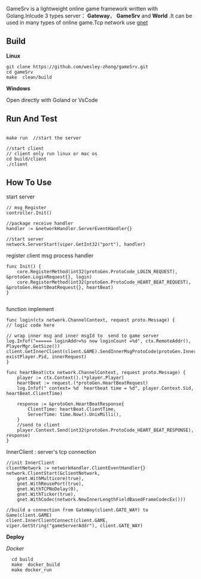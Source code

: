 
GameSrv is a lightweight online game framework  written with Golang.Inlcude 3 types server： **Gateway**， **GameSrv**  and  **World** .It can be used in many types of online game.Tcp network use [gnet](https://github.com/panjf2000/gnet)

**Build**
---
**Linux**

```
git clone https://github.com/wesley-zhong/gameSrv.git
cd gameSrv
make  clean/build
```
**Windows**

Open directly with Goland  or VsCode

**Run And  Test**
---
```

make run  //start the server

//start client
// client only run linux or mac os
cd build/client
./client  
```

**How To Use**
---

start server
```
// msg Register
controller.Init()

//package receive handler
handler := &networkHandler.ServerEventHandler{}
	
//start server
network.ServerStart(viper.GetInt32("port"), handler)
```

register client msg process handler

```
func Init() {
	core.RegisterMethod(int32(protoGen.ProtoCode_LOGIN_REQUEST), &protoGen.LoginRequest{}, login)
	core.RegisterMethod(int32(protoGen.ProtoCode_HEART_BEAT_REQUEST), &protoGen.HeartBeatRequest{}, heartBeat)
}
	
```
function implement
```
func login(ctx network.ChannelContext, request proto.Message) {
// logic code here

// wrap inner msg and inner msgId to  send to game server 
log.Infof("====== loginAddr=%s now loginCount =%d", ctx.RemoteAddr(), PlayerMgr.GetSize())
client.GetInnerClient(client.GAME).SendInnerMsgProtoCode(protoGen.InnerProtoCode_INNER_LOGIN_REQ, existPlayer.Pid, innerRequest)
}

func heartBeat(ctx network.ChannelContext, request proto.Message) {
	player := ctx.Context().(*player.Player)
	heartBeat := request.(*protoGen.HeartBeatRequest)
	log.Infof(" context= %d  heartbeat time = %d", player.Context.Sid, heartBeat.ClientTime)

	response := &protoGen.HeartBeatResponse{
		ClientTime: heartBeat.ClientTime,
		ServerTime: time.Now().UnixMilli(),
	}
	//send to client
	player.Context.Send(int32(protoGen.ProtoCode_HEART_BEAT_RESPONSE), response)
}

```

InnerClient : server's tcp connection
```
//init InnerClient
clientNetwork := networkHandler.ClientEventHandler{}
network.ClientStart(&clientNetwork,
	gnet.WithMulticore(true),
	gnet.WithReusePort(true),
	gnet.WithTCPNoDelay(0),
	gnet.WithTicker(true),
	gnet.WithCodec(network.NewInnerLengthFieldBasedFrameCodecEx()))
		
//build a connection from GateWay(client.GATE_WAY) to Game(client.GAME)
client.InnerClientConnect(client.GAME, viper.GetString("gameServerAddr"), client.GATE_WAY)
```
**Deploy**

*Docker*
```
  cd build
  make  docker_build
  make docker_run
```